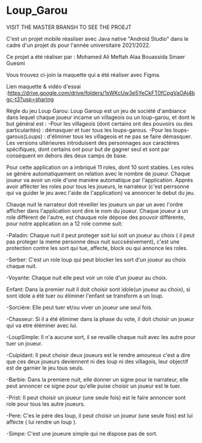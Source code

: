 # Loup_Garou

VISIT THE MASTER BRANSH TO SEE THE PROEJT

C'est un projet mobile réasliser avec Java native "Android Studio" dans le cadre d'un projet ds pour l'année universitaire 2021/2022.

Ce projet a été réaliser par :
Mohamed Ali Meftah
Alaa Bouassida
Smaer Guesmi

Vous trouvez ci-join la maquette qui a été réaliser avec Figma.

Lien maquette & vidéo d'essai :https://drive.google.com/drive/folders/1sWKcUw3e5YeCkFT0fCpgVaOAj4bgc-t3?usp=sharing

Régle du jeu Loup Garou:
Loup Garoup est un jeu de société d'ambiance dans lequel chaque joueur incarne un villageois ou un loup-garou, et dont le but général est :
-Pour les villageois (dont certains ont des pouvoirs ou des particularités) : démasquer et tuer tous les loups-garous.
-Pour les loups-garous(Loups) : d'éliminer tous les villageois et ne pas se faire démasquer.
Les versions ultérieures introduisent des personnages aux caractères spécifiques, dont certains ont pour but de gagner seul et sont par conséquent en dehors des deux camps de base.

Pour cette application on a imbriqué 11 roles, dont 10 sont stables.
Les roles se génére automatiquement on relation avec le nombre de joueur.
Chaque joueur va avoir un role d'une maniére automatique par l'application.
Apprés avoir affécter les roles pour tous les joueurs, le narrateur (c'est perrsonne qui va guider le jeu avec l'aide de l'application) va annoncer le debut du jeu.

Chauqe nuit le narrateur doit réveiller les joueurs un par un avec l'ordre afficher dans l'application sont dire le nom du joueur.
Chaque joueur a un role différent de l'autre, est chauque role dépose des pouvoir différente, pour notre application on a 12 role comme suit:

-Paladin: Chaque nuit il peut proteger soit lui soit un joueur au choix ( il peut pas proteger la meme personne deux nuit succsésivement), c'est une protection contre les sort qui tue, affecte, block ou qui annonce les roles.

-Serber: C'est un role loup qui peut blocker les sort d'un joueur au choix chaque nuit.

-Voyante: Chaque nuit elle peut voir un role d'un joueur au choix.

Enfant: Dans la premier nuit il doit choisir sont idole(un joueur au choix), si sont idole a été tuer ou éliminer l'enfant se transform a un loup.

-Sorciére: Elle peut tuer et/ou viver un joueur une seul fois.

-Chasseur: Si il a été éliminer dans la phase du vote, il doit choisir un joueur qui va etre éléminer avec lui.

-LoupSimple: Il n'a aucune sort, il se revaille chaque nuit avec les autre pour tuer un joueur.

-Cuipidant: Il peut choisir deux joueurs est le rendre amoureux c'est a dire que ces deux joueurs deviennent ni des loup ni des villagois, leur objectif est de garnier le jeu tous seuls.

-Barbie: Dans la premiere nuit, elle donner un signe pour le narrateur, elle peut annoncer ce signe pour qu'elle puise choisir un joueur est le tuer.

-Prist: Il peut choisir un joueur (une seule fois) est le faire annoncer sont role pour tous les autre joueurs.

-Pere: C'es le pére des loup, il peut choisir un joueur (une seule fois) est lui affecte ( lui rendre un loup ).

-Simpe: C'est une joueure simple qui ne dispose pas de sort.





